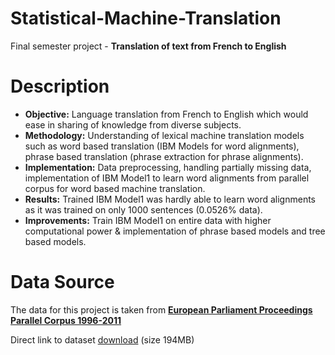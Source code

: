# Statistical-Machine-Translation

Final semester project - **Translation of text from French to English**

# Description

- **Objective:** Language translation from French to English which would ease in sharing of knowledge from diverse subjects.
- **Methodology:** Understanding of lexical machine translation models such as word based translation (IBM Models for word alignments), phrase based translation (phrase extraction for phrase alignments).
- **Implementation:** Data preprocessing, handling partially missing data, implementation of IBM Model1 to learn word alignments from parallel corpus for word based machine translation.
- **Results:** Trained IBM Model1 was hardly able to learn word alignments as it was trained on only 1000 sentences (0.0526% data).
- **Improvements:** Train IBM Model1 on entire data with higher computational power & implementation of phrase based models and tree based models.

# Data Source 
The data for this project is taken from **[European Parliament Proceedings Parallel Corpus 1996-2011](https://www.statmt.org/europarl/)** 

Direct link to dataset [download](https://www.statmt.org/europarl/v7/fr-en.tgz) (size 194MB)
